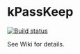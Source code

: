 # kPassKeep

[![Build status](https://ci.appveyor.com/api/projects/status/5de0ood0mcq1n8bj?svg=true)](https://ci.appveyor.com/project/kalaider/kpasskeep)

See Wiki for details.